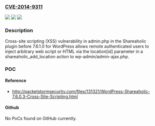 ### [CVE-2014-9311](https://cve.mitre.org/cgi-bin/cvename.cgi?name=CVE-2014-9311)
![](https://img.shields.io/static/v1?label=Product&message=n%2Fa&color=blue)
![](https://img.shields.io/static/v1?label=Version&message=n%2Fa&color=blue)
![](https://img.shields.io/static/v1?label=Vulnerability&message=n%2Fa&color=brighgreen)

### Description

Cross-site scripting (XSS) vulnerability in admin.php in the Shareaholic plugin before 7.6.1.0 for WordPress allows remote authenticated users to inject arbitrary web script or HTML via the location[id] parameter in a shareaholic_add_location action to wp-admin/admin-ajax.php.

### POC

#### Reference
- http://packetstormsecurity.com/files/131321/WordPress-Shareaholic-7.6.0.3-Cross-Site-Scripting.html

#### Github
No PoCs found on GitHub currently.


